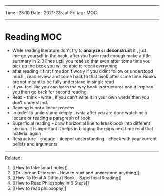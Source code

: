  


---
Time : 23:10
Date : 2021-23-Jul-Fri
tag :    MOC  

---

# Reading MOC






- While reading literature don't try to **analyze or deconstruct** it , just imerge yourself in the book, after you have read enough make a little summary in 2-3 lines uptil you read so that even after some time you pick up the book you wil be able to recall everything 
- after reading it first time don't worry if you didint follow or understood much , read review and come back to that book after some time. Books are not meant to be fully understand in single read
- If you feel like you can learn the way book is structured and it inspired you then go back for second reading
- Read - think - write , if you can't write it in your own words then you don't understand.
- Reading is not a linear process
- In order to understand deeply , *write* after you are done watching a lecture or reading a paragraph of book
- Superficial reading - draw horizontal line to break book into different section. it is important it helps in bridging the gaps next time read that material again
- Restructure - engage - deeper understanding - check with your current beliefs and arguments


--- 

Related :
1. [[How to take smart notes]]
2. [[Dr. Jordan Peterson - How to read and understand anything]]
3. [[How To Read A Difficult Book - Superficial Reading]]
4. [[How to Read Philosophy in 6 Steps]]
5. [[How to read philosophy]]




